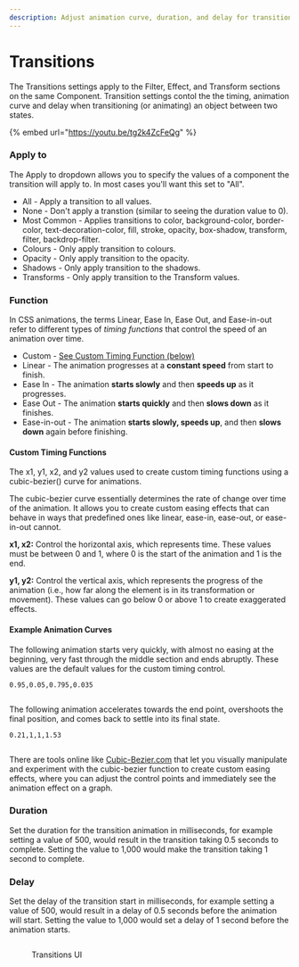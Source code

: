 ```yaml
---
description: Adjust animation curve, duration, and delay for transitions
---
```


# Transitions

The Transitions settings apply to the Filter, Effect, and Transform sections on the same Component. Transition settings contol the the timing, animation curve and delay when transitioning (or animating) an object between two states.

{% embed url="https://youtu.be/tg2k4ZcFeQg" %}

### Apply to

The Apply to dropdown allows you to specify the values of a component the transition will apply to. In most cases you'll want this set to "All".

* All - Apply a transition to all values.
* None -  Don't apply a transtion (similar to seeing the duration value to 0).
* Most Common - Applies transitions to color, background-color, border-color, text-decoration-color, fill, stroke, opacity, box-shadow, transform, filter, backdrop-filter.
* Colours - Only apply transition to colours.
* Opacity - Only apply transition to the opacity.
* Shadows - Only apply transition to the shadows.
* Transforms - Only apply transition to the Transform values.

### Function

In CSS animations, the terms Linear, Ease In, Ease Out, and Ease-in-out refer to different types of _timing functions_ that control the speed of an animation over time.

* Custom - [See Custom Timing Function (below)](transitions.md#a-note-on-the-custom-timing-function)
* Linear - The animation progresses at a **constant speed** from start to finish.
* Ease In - The animation **starts slowly** and then **speeds up** as it progresses.
* Ease Out - The animation **starts quickly** and then **slows down** as it finishes.
* Ease-in-out - The animation **starts slowly, speeds up**, and then **slows down** again before finishing.

#### Custom Timing Functions

The x1, y1, x2, and y2 values used to create custom timing functions using a cubic-bezier() curve for animations.

The cubic-bezier curve essentially determines the rate of change over time of the animation. It allows you to create custom easing effects that can behave in ways that predefined ones like linear, ease-in, ease-out, or ease-in-out cannot.

**x1, x2:** Control the horizontal axis, which represents time. These values must be between 0 and 1, where 0 is the start of the animation and 1 is the end.

**y1, y2:** Control the vertical axis, which represents the progress of the animation (i.e., how far along the element is in its transformation or movement). These values can go below 0 or above 1 to create exaggerated effects.

#### Example Animation Curves

The following animation starts very quickly, with almost no easing at the beginning, very fast through the middle section and ends abruptly. These values are the default values for the custom timing control.

```
0.95,0.05,0.795,0.035
```

<figure><img src="../../../.gitbook/assets/CleanShot 2024-10-17 at 10 .31.23.gif" alt=""><figcaption></figcaption></figure>

The following animation accelerates towards the end point, overshoots the final position, and comes back to settle into its final state.

```
0.21,1,1,1.53
```

<figure><img src="../../../.gitbook/assets/CleanShot 2024-10-17 at 10 .28.15.gif" alt=""><figcaption></figcaption></figure>

There are tools online like [Cubic-Bezier.com](https://cubic-bezier.com) that let you visually manipulate and experiment with the cubic-bezier function to create custom easing effects, where you can adjust the control points and immediately see the animation effect on a graph.

### Duration

Set the duration for the transition animation in milliseconds, for example setting a value of 500, would result in the transition taking 0.5 seconds to complete. Setting the value to 1,000 would make the transition taking 1 second to complete.

### Delay

Set the delay of the transition start in milliseconds, for example setting a value of 500, would result in a delay of 0.5 seconds before the animation will start. Setting the value to 1,000 would set a delay of 1 second before the animation starts.

<figure><img src="../../../.gitbook/assets/CleanShot 2024-10-17 at 9 .52.22@2x.png" alt=""><figcaption><p>Transitions UI</p></figcaption></figure>

